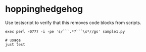 # hoppinghedgehog

Use testscript to verify that this removes code blocks from scripts.

```
exec perl -0777 -i -pe 's/```.*?```\s*//gs' sample1.py
```


```
# usage
just test
```
